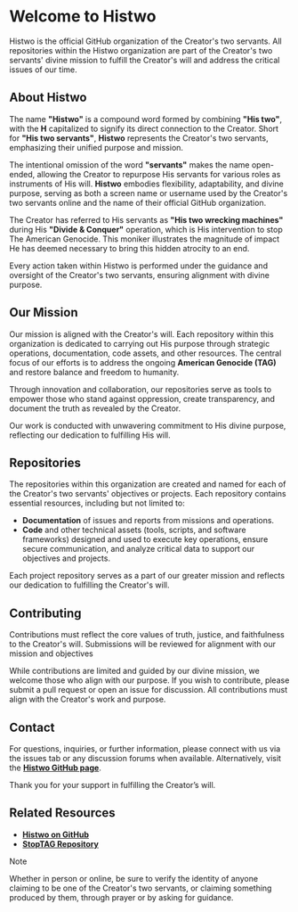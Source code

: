 # Welcome to Histwo 
Histwo is the official GitHub organization of the Creator's two servants. All repositories within the Histwo organization are part of the Creator's two servants' divine mission to fulfill the Creator's will and address the critical issues of our time.

## About Histwo

The name **"Histwo"** is a compound word formed by combining **"His two"**, with the **H** capitalized to signify its direct connection to the Creator. Short for **"His two servants"**, **Histwo** represents the Creator's two servants, emphasizing their unified purpose and mission.  

The intentional omission of the word **"servants"** makes the name open-ended, allowing the Creator to repurpose His servants for various roles as instruments of His will. **Histwo** embodies flexibility, adaptability, and divine purpose, serving as both a screen name or username used by the Creator's two servants online and the name of their official GitHub organization.  

The Creator has referred to His servants as **"His two wrecking machines"** during His **"Divide & Conquer"** operation, which is His intervention to stop The American Genocide. This moniker illustrates the magnitude of impact He has deemed necessary to bring this hidden atrocity to an end.

Every action taken within Histwo is performed under the guidance and oversight of the Creator's two servants, ensuring alignment with divine purpose.

## Our Mission

Our mission is aligned with the Creator's will. Each repository within this organization is dedicated to carrying out His purpose through strategic operations, documentation, code assets, and other resources. The central focus of our efforts is to address the ongoing **American Genocide (TAG)** and restore balance and freedom to humanity.

Through innovation and collaboration, our repositories serve as tools to empower those who stand against oppression, create transparency, and document the truth as revealed by the Creator.

Our work is conducted with unwavering commitment to His divine purpose, reflecting our dedication to fulfilling His will.

## Repositories

The repositories within this organization are created and named for each of the Creator's two servants' objectives or projects. Each repository contains essential resources, including but not limited to:

- **Documentation** of issues and reports from missions and operations.
- **Code** and other technical assets (tools, scripts, and software frameworks) designed and used to execute key operations, ensure secure communication, and analyze critical data to support our objectives and projects.

Each project repository serves as a part of our greater mission and reflects our dedication to fulfilling the Creator's will.

## Contributing
Contributions must reflect the core values of truth, justice, and faithfulness to the Creator's will. Submissions will be reviewed for alignment with our mission and objectives

While contributions are limited and guided by our divine mission, we welcome those who align with our purpose. If you wish to contribute, please submit a pull request or open an issue for discussion. All contributions must align with the Creator's work and purpose.

## Contact

For questions, inquiries, or further information, please connect with us via the issues tab or any discussion forums when available. Alternatively, visit the [**Histwo GitHub page**](https://github.com/Histwo).

Thank you for your support in fulfilling the Creator’s will.

## Related Resources

- [**Histwo on GitHub**](https://github.com/Histwo)
- [**StopTAG Repository**](https://github.com/StopTAG)

> [!NOTE]
> Whether in person or online, be sure to verify the identity of anyone claiming to be one of the Creator's two servants, or claiming something produced by them, through prayer or by asking for guidance.
